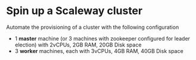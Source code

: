 # Spin up a Scaleway cluster

Automate the provisioning of a cluster with the following configuration

- 1 __master__ machine (or 3 machines with zookeeper configured for leader election) with 2vCPUs, 2GB RAM, 20GB Disk space
- 3 __worker__ machines, each with 3vCPUs, 4GB RAM, 40GB Disk space

